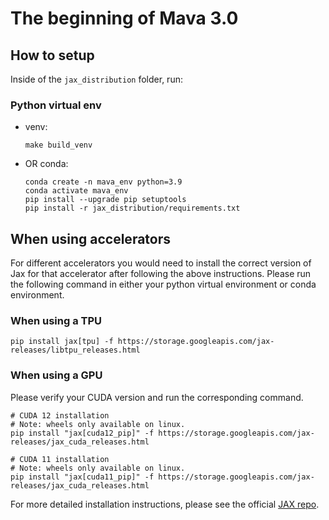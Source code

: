 # The beginning of Mava 3.0

## How to setup
Inside of the `jax_distribution` folder, run:

### Python virtual env
- venv:
    ```
    make build_venv
    ```
- OR conda:
    ```
    conda create -n mava_env python=3.9
    conda activate mava_env
    pip install --upgrade pip setuptools
    pip install -r jax_distribution/requirements.txt
    ```

## When using accelerators
For different accelerators you would need to install the correct version of Jax for that accelerator after following the above instructions. Please run the following command in either your python virtual environment or conda environment.

### When using a TPU
```
pip install jax[tpu] -f https://storage.googleapis.com/jax-releases/libtpu_releases.html
```

### When using a GPU
Please verify your CUDA version and run the corresponding command.

```
# CUDA 12 installation
# Note: wheels only available on linux.
pip install "jax[cuda12_pip]" -f https://storage.googleapis.com/jax-releases/jax_cuda_releases.html

# CUDA 11 installation
# Note: wheels only available on linux.
pip install "jax[cuda11_pip]" -f https://storage.googleapis.com/jax-releases/jax_cuda_releases.html
```
For more detailed installation instructions, please see the official [JAX repo](https://github.com/google/jax).
